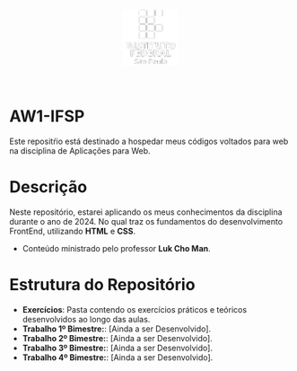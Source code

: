  <h1 align="center">
    <img align="center" alt="React" height="100" width="100" src="https://github.com/GustavoEmiliano/GustavoEmiliano/blob/main/assets/1704307563178.png" alt="Instituto Federal"><br><br>
   
   # AW1-IFSP
Este repositŕio está destinado a hospedar meus códigos voltados para web na disciplina de Aplicações para Web.

# Descrição
 Neste repositório, estarei aplicando os meus conhecimentos da disciplina durante o ano de 2024. No qual traz os fundamentos do desenvolvimento FrontEnd, utilizando **HTML** e **CSS**.
 
 - Conteúdo ministrado pelo professor **Luk Cho Man**.

  <h1 align="center">

 # Estrutura do Repositório
 - **Exercícios**: Pasta contendo os exercícios práticos e teóricos desenvolvidos ao longo das aulas.
 -  **Trabalho 1º Bimestre:**: [Ainda a ser Desenvolvido].
 -  **Trabalho 2º Bimestre:**: [Ainda a ser Desenvolvido].
 -  **Trabalho 3º Bimestre:**: [Ainda a ser Desenvolvido].
 -  **Trabalho 4º Bimestre:**: [Ainda a ser Desenvolvido].

